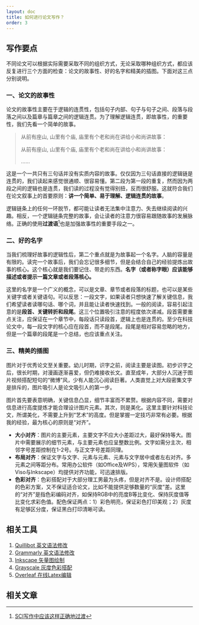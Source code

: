 ```yaml
---
layout: doc
title: 如何进行论文写作？
order: 3
---
```


## 写作要点

不同论文可以根据实际需要采取不同的组织方式，无论采取哪种组织方式，都应该反复进行三个方面的检查：论文的故事性、好的名字和精美的插图。下面对这三点分别说明。

### 一、论文的故事性

论文的故事性主要在于逻辑的连贯性，包括句子内部、句子与句子之间、段落与段落之间以及篇章与篇章之间的逻辑连贯。为了理解逻辑连贯，即故事性，的重要性，我们先看一个简单的故事。

> 从前有座山, 山里有个庙, 庙里有个老和尚在讲给小和尚讲故事：
> 
> 从前有座山, 山里有个庙, 庙里有个老和尚在讲给小和尚讲故事：
> 
> ……

这是一个一共只有三句话并没有实质内容的故事。仅仅因为三句话直接的逻辑链是连贯的，我们读起来感觉很通顺、很容易懂。第二段为第一段的重复，然而因为两段之间的逻辑也是连贯，我们读的过程没有觉得别扭，反而很舒服。这就符合我们在论文叙事上的首要原则：**讲一个简单、易于理解、逻辑连贯的故事**。

逻辑链条上的任何一环脱节，都可能让读者无法集中注意力、失去继续阅读的兴趣。相反，一个逻辑链条完整的故事，会让读者的注意力很容易跟随故事的发展脉络。正确的使用**过渡语**[^1]也是加强故事性的重要手段之一。

### 二、好的名字

当我们梳理好故事的逻辑性后，第二个重点就是为故事起一个名字。人脑的容量是有限的。读完一个故事后，我们会忘记很多细节，但是会结合自己的经验提炼出故事的核心。这个核心就是我们要记住、带走的东西。**名字（或者称字眼）应该能够描述或者提示一篇文章或者段落核心。**

这里的名字是一个广义的概念，可以是文章、章节或者段落的标题，也可以是某些关键字或者关键语句。可以反思：一段文字，如果读者只想快速了解关键信息，我们希望读者读哪句话、哪个词，并且能让读者快速找到。一般的阅读，容易引起注意的是**段首、关键转折和段尾**。这三个位置吸引注意的程度依次递减。段首需要重点关注，应保证在一个章节中，每段话只读段首，逻辑上也是连贯的。至少在科技论文中，每一段文字的核心应在段首，而不是段尾。段尾是相对容易忽略的地方，但是一个篇章的段尾是一个总结，也应该重点关注。

### 三、精美的插图

图片对于优秀论文至关重要。幼儿时期，识字之前，阅读主要是读图。初步识字之后，很长时期，对漫画逐渐喜爱，但仍难接收长文。直至成年，大部分人沉迷于图片视频搭配短句的“微博”风，少有人能沉心阅读巨著。人类直觉上对大段密集文字是排斥的，图片吸引人是论文吸引人的第一步。

图片首先要表意明确，关键信息凸显，细节丰富而不累赘。根据内容不同，需要对信息进行高度提炼才能合理设计图片元素。其次，则是美化。这里主要针对科技论文，所谓美化，不需要上升到“艺术”的高度。但是掌握一定技巧非常有必要。根据我的经验，最为核心的原则是“对齐”。

- **大小对齐**：图片的主要元素，主要文字不应大小差距过大，最好保持等大。图片中需要展示的细节元素，与主要元素也应呈整数比例。文字如需分主次，相邻字号差距控制在1-2号。与正文字号差距同理。
- **布局对齐**：保证文字与文字、元素与元素、元素与文字居中或者左右对齐。多元素之间等距分布。常用办公软件（如Office及WPS），常用矢量图软件（如Viso与Inkscape）均提供对齐功能，可迅速排版。
- **色彩对齐**：色彩搭配对于大部分理工男最为头疼，但是对齐不是。设计师搭配的色彩方案，又不保证适合论文，比如不能提供足够数量的“灰度”差。这里的“对齐”是指色彩编码对齐，如保持RGB中的亮度B等比变化、保持灰度值等比变化求彩色值。配色保证两点：1）彩色明亮，保证彩色打印美观；2）灰度有足够区分度，保证黑白打印清晰可读。

## 相关工具

1. [Quillibot 英文语法修改](https://quillbot.com/)
2. [Grammarly 英文语法修改](https://www.grammarly.com/)
3. [Inkscape 矢量图绘制](https://inkscape.org/)
4. [Grayscale 灰度色彩搭配](https://grayscale.design/app)
5. [Overleaf 在线Latex编辑](https://www.overleaf.com/project)

## 相关文章


[^1]: [SCI写作中应该这样正确地过渡](https://zhuanlan.zhihu.com/p/341897276)
[^2]: [华中科技大学肖泽文：科技论文作图规范](https://www.bilibili.com/video/av795835629)
[^3]: [Systems Benchmarking Crimes](https://www.cse.unsw.edu.au/~gernot/benchmarking-crimes.html)